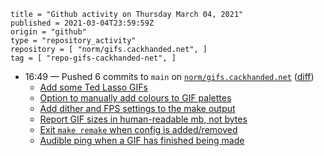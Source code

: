 ```
title = "Github activity on Thursday March 04, 2021"
published = 2021-03-04T23:59:59Z
origin = "github"
type = "repository_activity"
repository = [ "norm/gifs.cackhanded.net", ]
tag = [ "repo-gifs-cackhanded-net", ]
```

* 16:49 — Pushed 6 commits to `main` on [`norm/gifs.cackhanded.net`](https://github.com/norm/gifs.cackhanded.net) ([diff](https://github.com/norm/gifs.cackhanded.net/compare/d53f9cf8a04423edb2db2776fed3cc0ca4133c9a..c1b5ce8ba1c87f6d668e47a0572e6baef4edeaf2))
  * [Add some Ted Lasso GIFs](https://github.com/norm/gifs.cackhanded.net/commit/71de402f2dd1fbc36fcc5e6156b2946917161226)
  * [Option to manually add colours to GIF palettes](https://github.com/norm/gifs.cackhanded.net/commit/7553ecc813c30a90bf4e274b772c3fe2dc3af76c)
  * [Add dither and FPS settings to the make output](https://github.com/norm/gifs.cackhanded.net/commit/00d54cd02793f79e86ecadb8004aea23dd99a3fc)
  * [Report GIF sizes in human-readable mb, not bytes](https://github.com/norm/gifs.cackhanded.net/commit/71c22f975a634bf9cf2eb479cd21370a5d0e8b02)
  * [Exit `make remake` when config is added/removed](https://github.com/norm/gifs.cackhanded.net/commit/edd30835eab08244e06f31ca5b3c89ffe05cc878)
  * [Audible ping when a GIF has finished being made](https://github.com/norm/gifs.cackhanded.net/commit/c1b5ce8ba1c87f6d668e47a0572e6baef4edeaf2)
